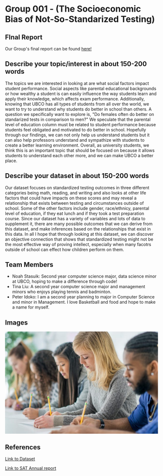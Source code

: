 # Group 001 - (The Socioeconomic Bias of Not-So-Standarized Testing)

## FInal Report

Our Group's final report can be found [here!](https://github.com/ubco-W2022T1-cosc301/project-group01/blob/main/final_report_group01.md)

## Describe your topic/interest in about 150-200 words

The topics we are interested in looking at are what social factors impact student performance. Social aspects like parental educational backgrounds or how wealthy a student is can easily influence the way students learn and apply their knowledge, which affects exam performance. Additionally, knowing that UBCO has all types of students from all over the world, we want to try to understand why students do better in school than others. A question we specifically want to explore is, "Do females often do better on standarized tests in comparison to men?" We speculate that the parental level of education column must be related to student performance because students feel obligated and motivated to do better in school. Hopefully through our findings, we can not only help us understand students but it can also help professors understand and sympathize with students  to create a better learning environment. Overall, as university students, we think this is an important topic that should be focused on because it allows students to understand each other more, and we can make UBCO a better place. 
## Describe your dataset in about 150-200 words

Our dataset focuses on standardized testing outcomes in three different categories being math, reading, and writing and also looks at other life factors that could have impacts on these scores and may reveal a relationship that exists between testing and circumstances outside of school. Some of the other factors include gender, race/ethnicy, parental level of education, if they eat lunch and if they took a test preparation course. Since our dataset has a variety of variables and lots of data to supplement it, there are many possible outcomes that we can derive from this dataset, and make inferences based on the relationships that exist in this data. In all I hope that through looking at this dataset, we can discover an objective connection that shows that standardized testing might not be the most effective way of proving intellect, especially when many facotrs outside of school can effect how children perform on them.

## Team Members

- Noah Stasuik: Second year computer science major, data science minor at UBCO, hoping to make a difference through code!
- Tina Liu: A second year computer science major and management minors who enjoys playing tennis and badminton.
- Peter Idoko: I am a second year planning to major in Computer Science and minor in Management. I love Basketball and food and hope to make a name for myself.

## Images

![photo for database](./images/GettyImages-669646034-e1528745566420.jpg)

## References

[Link to Dataset](https://www.kaggle.com/datasets/whenamancodes/students-performance-in-exams?resource=download)

[Link to SAT Annual report](https://reports.collegeboard.org/media/pdf/2022-total-group-sat-suite-of-assessments-annual-report.pdf)




